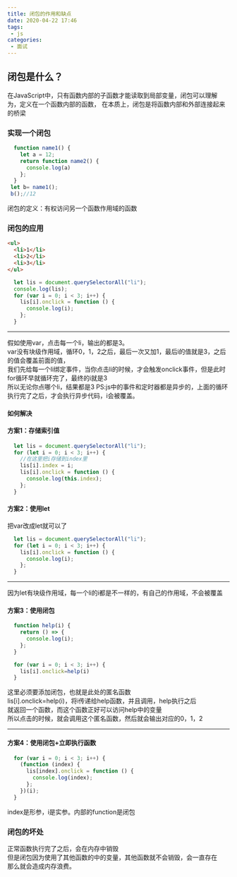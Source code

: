 ```yaml
---
title: 闭包的作用和缺点
date: 2020-04-22 17:46
tags:
 - js
categories: 
 - 面试
---
```

## 闭包是什么？

在JavaScript中，只有函数内部的子函数才能读取到局部变量，闭包可以理解为，定义在一个函数内部的函数，
在本质上，闭包是将函数内部和外部连接起来的桥梁

### 实现一个闭包
```js
  function name1() {
    let a = 12;
    return function name2() {
      console.log(a)
    };
  }
 let b= name1();
 b();//12
```
闭包的定义：有权访问另一个函数作用域的函数

### 闭包的应用

```html
<ul>
  <li>1</li>
  <li>2</li>
  <li>3</li>
</ul>
```
```js
  let lis = document.querySelectorAll("li");
  console.log(lis);
  for (var i = 0; i < 3; i++) {
    lis[i].onclick = function () {
      console.log(i);
    };
  }
```
------
假如使用var，点击每一个li，输出的都是3。  
var没有块级作用域，循环0，1，2之后，最后一次又加1，最后i的值就是3，之后的值会覆盖前面的值，  
我们先给每一个li绑定事件，当你点击li的时候，才会触发onclick事件，但是此时for循环早就循环完了，最终的i就是3  
所以无论你点哪个li，结果都是3
PS:js中的事件和定时器都是异步的，上面的循环执行完了之后，才会执行异步代码，i会被覆盖。

#### 如何解决
#### 方案1：存储索引值
```js
  let lis = document.querySelectorAll("li");
  for (let i = 0; i < 3; i++) {
    //在这里把i存储到index里
    lis[i].index = i;
    lis[i].onclick = function () {
      console.log(this.index);
    };
  }
```
#### 方案2：使用let
把var改成let就可以了
```js
  let lis = document.querySelectorAll("li");
  for (let i = 0; i < 3; i++) {
    lis[i].onclick = function () {
      console.log(i);
    };
  }
```
----
因为let有块级作用域，每一个li的i都是不一样的，有自己的作用域，不会被覆盖

#### 方案3：使用闭包
```js
  function help(i) {
    return () => {
      console.log(i);
    };
  }

  for (var i = 0; i < 3; i++) {
    lis[i].onclick=help(i)
  }
```
这里必须要添加闭包，也就是此处的匿名函数  
lis[i].onclick=help(i)，将i传递给help函数，并且调用，help执行之后  
就返回一个函数，而这个函数正好可以访问help中的变量  
所以点击的时候，就会调用这个匿名函数，然后就会输出对应的0，1，2

----
#### 方案4：使用闭包+立即执行函数
```js
  for (var i = 0; i < 3; i++) {
    (function (index) {
      lis[index].onclick = function () {
        console.log(index);
      };
    })(i);
  }
```
index是形参，i是实参。内部的function是闭包

### 闭包的坏处
正常函数执行完了之后，会在内存中销毁  
但是闭包因为使用了其他函数的中的变量，其他函数就不会销毁，会一直存在  
那么就会造成内存浪费。
